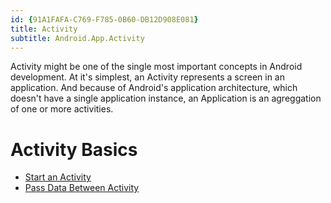 ```yaml
---
id: {91A1FAFA-C769-F785-0B60-DB12D908E081}  
title: Activity  
subtitle: Android.App.Activity  
---
```


Activity might be one of the single most important concepts in Android
development. At it's simplest, an Activity represents a screen in an
application. And because of Android's application architecture, which doesn't
have a single application instance, an Application is an agreggation of one or
more activities.

 <a name="Activity_Basics" class="injected"></a>


# Activity Basics

-   [Start an Activity](/recipes/android/fundamentals/activity/start_an_activity) 
-   [Pass Data Between Activity](/recipes/android/fundamentals/activity/pass_data_between_activity)